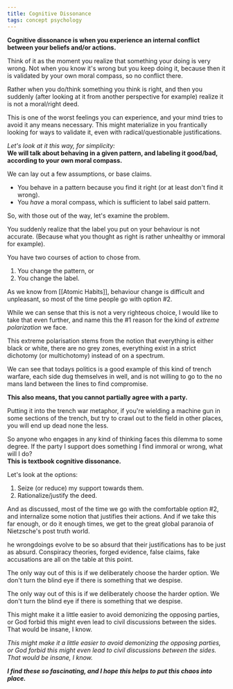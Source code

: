```yaml
---
title: Cognitive Dissonance
tags: concept psychology
---
```

**Cognitive dissonance is when you experience an internal conflict between your beliefs and/or actions.**
  
  Think of it as the moment you realize that something your doing is very wrong. Not when you know it's wrong but you keep doing it, because then it is validated by your own moral compass, so no conflict there.
  
  Rather when you do/think something you think is right, and then you suddenly (after looking at it from another perspective for example) realize it is not a moral/right deed.
  
  This is one of the worst feelings you can experience, and your mind tries to avoid it any means necessary. This might materialize in you frantically looking for ways to validate it, even with radical/questionable justifications.
  
  *Let's look at it this way, for simplicity:*  
  **We will talk about behaving in a given pattern, and labeling it good/bad, according to your own moral compass.**
  
  We can lay out a few assumptions, or base claims.
  * You behave in a pattern because you find it right (or at least don't find it wrong).
  * You *have* a moral compass, which is sufficient to label said pattern.
  
  So, with those out of the way, let's examine the problem.
  
  You suddenly realize that the label you put on your behaviour is not accurate. (Because what you thought as right is rather unhealthy or immoral for example).
  
  You have two courses of action to chose from.
  1.  You change the pattern, or
  2.  You change the label.
  
  As we know from [[Atomic Habits]], behaviour change is difficult and unpleasant, so most of the time people go with option #2.
  
  While we can sense that this is not a very righteous choice, I would like to take that even further, and name this the #1 reason for the kind of *extreme polarization* we face.
  
  This extreme polarisation stems from the notion that everything is either black or white, there are no grey zones, everything exist in a strict dichotomy (or multichotomy) instead of on a spectrum.
  
  We can see that todays politics is a good example of this kind of trench warfare, each side dug themselves in well, and is not willing to go to the no mans land between the lines to find compromise.
  
  **This also means, that you cannot partially agree with a party.** 
  
  Putting it into the trench war metaphor, if you're wielding a machine gun in some sections of the trench, but try to crawl out to the field in other places, you will end up dead none the less.
  
  So anyone who engages in any kind of thinking faces this dilemma to some degree. If the party I support does something I find immoral or wrong, what will I do?  
  **This is textbook cognitive dissonance.**
  
  Let's look at the options:
  1.  Seize (or reduce) my support towards them.
  2.  Rationalize/justify the deed.
  
  And as discussed, most of the time we go with the comfortable option #2, and internalize some notion that justifies their actions. And if we take this far enough, or do it enough times, we get to the great global paranoia of Nietzsche's post truth world.
  
  he wrongdoings evolve to be so absurd that their justifications has to be just as absurd. Conspiracy theories, forged evidence, false claims, fake accusations are all on the table at this point.
  
  The only way out of this is if we deliberately choose the harder option. We don't turn the blind eye if there is something that we despise.
  
  The only way out of this is if we deliberately choose the harder option. We don't turn the blind eye if there is something that we despise.
  
  This might make it a little easier to avoid demonizing the opposing parties, or God forbid this might even lead to civil discussions between the sides. That would be insane, I know.
  
  *This might make it a little easier to avoid demonizing the opposing parties, or God forbid this might even lead to civil discussions between the sides. That would be insane, I know.*
  
  ***I find these so fascinating, and I hope this helps to put this chaos into place.***